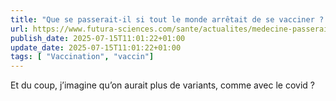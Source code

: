 ```yaml
---
title: "Que se passerait-il si tout le monde arrêtait de se vacciner ? Un scénario qui inquiète les experts"
url: https://www.futura-sciences.com/sante/actualites/medecine-passerait-il-si-tout-monde-arretait-vacciner-scenario-inquiete-experts-123227/
publish_date: 2025-07-15T11:01:22+01:00
update_date: 2025-07-15T11:01:22+01:00
tags: [ "Vaccination", "vaccin"]
---
```


Et du coup, j’imagine qu’on aurait plus de variants, comme avec le covid ?

